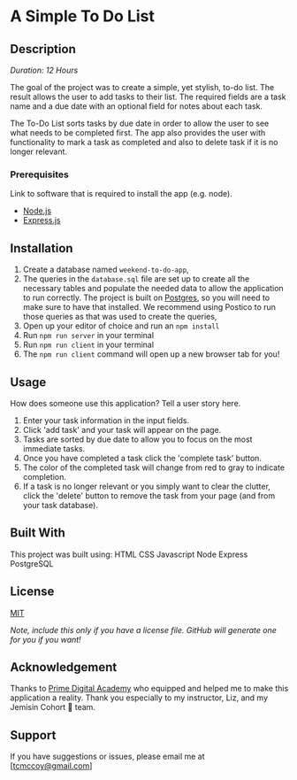 # A Simple To Do List



## Description

_Duration: 12 Hours_

The goal of the project was to create a simple, yet stylish, to-do list. The result allows the user to add tasks to their list. The required fields are a task name and a due date with an optional field for notes about each task.

The To-Do List sorts tasks by due date in order to allow the user to see what needs to be completed first. The app also provides the user with functionality to mark a task as completed and also to delete  task if it is no longer relevant.


### Prerequisites

Link to software that is required to install the app (e.g. node).

- [Node.js](https://nodejs.org/en/)
- [Express.js](https://expressjs.com)

## Installation

1. Create a database named `weekend-to-do-app`,
2. The queries in the `database.sql` file are set up to create all the necessary tables and populate the needed data to allow the application to run correctly. The project is built on [Postgres](https://www.postgresql.org/download/), so you will need to make sure to have that installed. We recommend using Postico to run those queries as that was used to create the queries, 
3. Open up your editor of choice and run an `npm install`
4. Run `npm run server` in your terminal
5. Run `npm run client` in your terminal
6. The `npm run client` command will open up a new browser tab for you!

## Usage
How does someone use this application? Tell a user story here.

1. Enter your task information in the input fields.
2. Click 'add task' and your task will appear on the page.
3. Tasks are sorted by due date to allow you to focus on the most immediate tasks.
4. Once you have completed a task click the 'complete task' button.
5. The color of the completed task will change from red to gray to indicate completion.
6. If a task is no longer relevant or you simply want to clear the clutter, click the 'delete' button to remove the task from your page (and from your task database).


## Built With

This project was built using:
HTML
CSS
Javascript
Node
Express
PostgreSQL

## License
[MIT](https://choosealicense.com/licenses/mit/)

_Note, include this only if you have a license file. GitHub will generate one for you if you want!_

## Acknowledgement
Thanks to [Prime Digital Academy](www.primeacademy.io) who equipped and helped me to make this application a reality. Thank you especially to my instructor, Liz, and my Jemisin Cohort 🌊 team.

## Support
If you have suggestions or issues, please email me at [tcmccoy@gmail.com]
